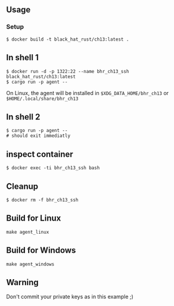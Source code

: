 ## Usage

### Setup

```shell
$ docker build -t black_hat_rust/ch13:latest .
```

## In shell 1

```shell
$ docker run -d -p 1322:22 --name bhr_ch13_ssh black_hat_rust/ch13:latest
$ cargo run -p agent --
```

On Linux, the agent will be installed in `$XDG_DATA_HOME/bhr_ch13` or `$HOME/.local/share/bhr_ch13`


## In shell 2

```shell
$ cargo run -p agent --
# should exit immediatly
```

## inspect container

```shell
$ docker exec -ti bhr_ch13_ssh bash
```

## Cleanup

```shell
$ docker rm -f bhr_ch13_ssh
```


## Build for Linux

```shell
make agent_linux
```

## Build for Windows

```shell
make agent_windows
```

## Warning

Don't commit your private keys as in this example ;)
